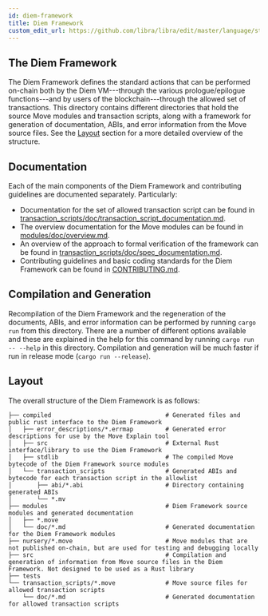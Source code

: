 ```yaml
---
id: diem-framework
title: Diem Framework
custom_edit_url: https://github.com/libra/libra/edit/master/language/stdlib/README.md
---
```


## The Diem Framework

The Diem Framework defines the standard actions that can be performed on-chain
both by the Diem VM---through the various prologue/epilogue functions---and by
users of the blockchain---through the allowed set of transactions. This
directory contains different directories that hold the source Move
modules and transaction scripts, along with a framework for generation of
documentation, ABIs, and error information from the Move source
files. See the [Layout](#layout) section for a more detailed overview of the structure.

## Documentation

Each of the main components of the Diem Framework and contributing guidelines are documented separately. Particularly:
* Documentation for the set of allowed transaction script can be found in [transaction_scripts/doc/transaction_script_documentation.md](transaction_scripts/doc/transaction_script_documentation.md).
* The overview documentation for the Move modules can be found in [modules/doc/overview.md](modules/doc/overview.md).
* An overview of the approach to formal verification of the framework can be found in [transaction_scripts/doc/spec_documentation.md](transaction_scripts/doc/spec_documentation.md).
* Contributing guidelines and basic coding standards for the Diem Framework can be found in [CONTRIBUTING.md](CONTRIBUTING.md).

## Compilation and Generation

Recompilation of the Diem Framework and the regeneration of the documents,
ABIs, and error information can be performed by running `cargo run` from this
directory. There are a number of different options available and these are
explained in the help for this command by running `cargo run -- --help` in this
directory. Compilation and generation will be much faster if run in release
mode (`cargo run --release`).

## Layout
The overall structure of the Diem Framework is as follows:

```
├── compiled                                # Generated files and public rust interface to the Diem Framework
│   ├── error_descriptions/*.errmap         # Generated error descriptions for use by the Move Explain tool
│   ├── src                                 # External Rust interface/library to use the Diem Framework
│   ├── stdlib                              # The compiled Move bytecode of the Diem Framework source modules
│   └── transaction_scripts                 # Generated ABIs and bytecode for each transaction script in the allowlist
│       ├── abi/*.abi                       # Directory containing generated ABIs
│       └── *.mv
├── modules                                 # Diem Framework source modules and generated documentation
│   ├── *.move
│   └── doc/*.md                            # Generated documentation for the Diem Framework modules
├── nursery/*.move                          # Move modules that are not published on-chain, but are used for testing and debugging locally
├── src                                     # Compilation and generation of information from Move source files in the Diem Framework. Not designed to be used as a Rust library
├── tests
└── transaction_scripts/*.move              # Move source files for allowed transaction scripts
    └── doc/*.md                            # Generated documentation for allowed transaction scripts
```
